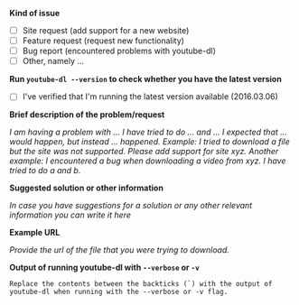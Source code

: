 **Kind of issue**
- [ ] Site request (add support for a new website)
- [ ] Feature request (request new functionality)
- [ ] Bug report (encountered problems with youtube-dl)
- [ ] Other, namely ...

**Run `youtube-dl --version` to check whether you have the latest version**
- [ ] I've verified that I'm running the latest version available (2016.03.06)

**Brief description of the problem/request**

*I am having a problem with ... I have tried to do ... and ... I expected that ... would happen, but instead ... happened. Example: I tried to download a file but the site was not supported. Please add support for site xyz. Another example: I encountered a bug when downloading a video from xyz. I have tried to do a and b.*

**Suggested solution or other information**

*In case you have suggestions for a solution or any other relevant information you can write it here*

**Example URL**

*Provide the url of the file that you were trying to download.*

**Output of running youtube-dl with `--verbose` or `-v`**
```
Replace the contents between the backticks (`) with the output of youtube-dl when running with the --verbose or -v flag.
```